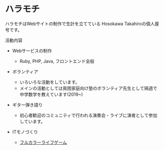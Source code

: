 # ハラモチ


ハラモチはWebサイトの制作で生計を立てている
Hosokawa Takahiroの個人屋号です。


活動内容
- Webサービスの制作
  - Ruby, PHP, Java, フロントエンド全般

- ボランティア
  - いろいろな活動をしています。
  - メインの活動としては貧困家庭向け塾のボランティア先生として隔週で中学数学を教えています(2019~)

- ギター弾き語り
  - 初心者歓迎のコミュニティで行われる演奏会・ライブに演者として参加しています。

- ITモノづくり
  - [フルカラーライフゲーム](https://hosokawat.github.io/full_color_life_led/)
